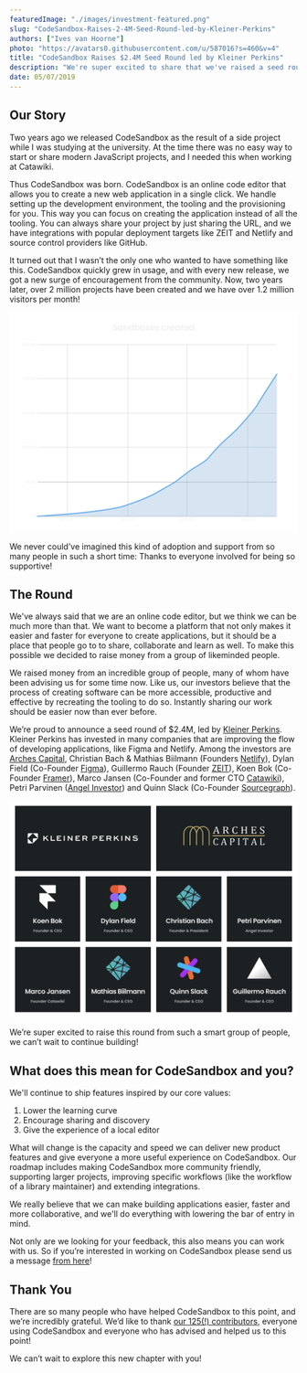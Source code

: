 ```yaml
---
featuredImage: "./images/investment-featured.png"
slug: "CodeSandbox-Raises-2-4M-Seed-Round-led-by-Kleiner-Perkins"
authors: ["Ives van Hoorne"]
photo: "https://avatars0.githubusercontent.com/u/587016?s=460&v=4"
title: "CodeSandbox Raises $2.4M Seed Round led by Kleiner Perkins"
description: "We're super excited to share that we've raised a seed round from Kleiner Perkins, Arches Capital, and the founders of Figma, Framer, Netlify, ZEIT, Sourcegraph and Catawiki!"
date: 05/07/2019
---
```


## Our Story

Two years ago we released CodeSandbox as the result of a side project while I was studying at the university. At the time there was no easy way to start or share modern JavaScript projects, and I needed this when working at Catawiki.

Thus CodeSandbox was born. CodeSandbox is an online code editor that allows you to create a new web application in a single click. We handle setting up the development environment, the tooling and the provisioning for you. This way you can focus on creating the application instead of all the tooling. You can always share your project by just sharing the URL, and we have integrations with popular deployment targets like ZEIT and Netlify and source control providers like GitHub.

It turned out that I wasn’t the only one who wanted to have something like this. CodeSandbox quickly grew in usage, and with every new release, we got a new surge of encouragement from the community. Now, two years later, over 2 million projects have been created and we have over 1.2 million visitors per month!

![Amount of sandboxes created in the past two years](./images/sandboxes-created.png)

We never could’ve imagined this kind of adoption and support from so many people in such a short time: Thanks to everyone involved for being so supportive!

## The Round

We've always said that we are an online code editor, but we think we can be much more than that. We want to become a platform that not only makes it easier and faster for everyone to create applications, but it should be a place that people go to to share, collaborate and learn as well. To make this possible we decided to raise money from a group of likeminded people.

We raised money from an incredible group of people, many of whom have been advising us for some time now. Like us, our investors believe that the process of creating software can be more accessible, productive and effective by recreating the tooling to do so. Instantly sharing our work should be easier now than ever before.

We’re proud to announce a seed round of $2.4M, led by [Kleiner Perkins](https://kleinerperkins.com/about). Kleiner Perkins has invested in many companies that are improving the flow of developing applications, like Figma and Netlify. Among the investors are [Arches Capital](https://arches.capital/), Christian Bach & Mathias Biilmann (Founders [Netlify](https://www.netlify.com/)), Dylan Field (Co-Founder [Figma](https://www.figma.com/)), Guillermo Rauch (Founder [ZEIT](https://zeit.co/)), Koen Bok (Co-Founder [Framer](https://www.framer.com/)), Marco Jansen (Co-Founder and former CTO [Catawiki](https://www.catawiki.nl/)), Petri Parvinen ([Angel Investor](http://www.arctum.fi)) and Quinn Slack (Co-Founder [Sourcegraph](https://sourcegraph.com/)).

![Our seed investors](./images/seed-investors.png)

We’re super excited to raise this round from such a smart group of people, we can’t wait to continue building!

## What does this mean for CodeSandbox and you?

We'll continue to ship features inspired by our core values:

1.  Lower the learning curve
2.  Encourage sharing and discovery
3.  Give the experience of a local editor

What will change is the capacity and speed we can deliver new product features and give everyone a more useful experience on CodeSandbox. Our roadmap includes making CodeSandbox more community friendly, supporting larger projects, improving specific workflows (like the workflow of a library maintainer) and extending integrations.

We really believe that we can make building applications easier, faster and more collaborative, and we'll do everything with lowering the bar of entry in mind.

Not only are we looking for your feedback, this also means you can work with us. So if you’re interested in working on CodeSandbox please send us a message [from here](https://codesandbox.io/jobs)!

## Thank You

There are so many people who have helped CodeSandbox to this point, and we’re incredibly grateful. We’d like to thank [our 125(!) contributors](https://github.com/codesandbox/codesandbox-client#contributors), everyone using CodeSandbox and everyone who has advised and helped us to this point!

We can’t wait to explore this new chapter with you!
